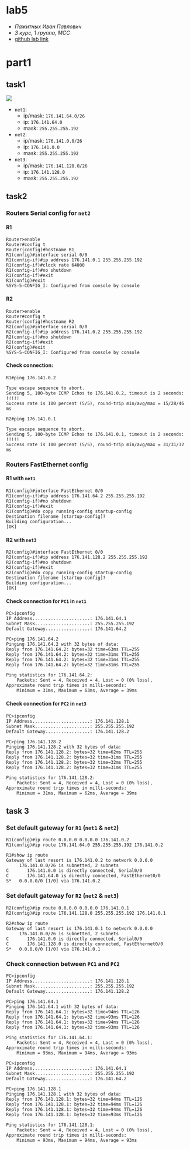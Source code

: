 # lab5
* *Пажитных Иван Павлович*
* *3 курс, 1 группа, МСС*
* [github lab link](https://github.com/Drapegnik/bsu/tree/master/networks/lab5)

# part1
## task1
![](http://res.cloudinary.com/dzsjwgjii/image/upload/v1489702414/networks-4-1.png)

* `net1`:
    * ip/mask: `176.141.64.0/26`
    * ip: `176.141.64.0`
    * mask: `255.255.255.192`
* `net2`:
    * ip/mask: `176.141.0.0/26`
    * ip: `176.141.0.0`
    * mask: `255.255.255.192`
* `net3`:
    * ip/mask: `176.141.128.0/26`
    * ip: `176.141.128.0`
    * mask: `255.255.255.192`

## task2

### Routers Serial config for `net2`

#### R1
```
Router>enable
Router#config t
Router(config)#hostname R1
R1(config)#interface serial 0/0
R1(config-if)#ip address 176.141.0.1 255.255.255.192
R1(config-if)#clock rate 64000
R1(config-if)#no shutdown
R1(config-if)#exit
R1(config)#exit
%SYS-5-CONFIG_I: Configured from console by console
```

#### R2
```
Router>enable
Router#config t
Router(config)#hostname R2
R2(config)#interface serial 0/0
R2(config-if)#ip address 176.141.0.2 255.255.255.192
R2(config-if)#no shutdown
R2(config-if)#exit
R2(config)#exit
%SYS-5-CONFIG_I: Configured from console by console
```

#### Check connection:
```
R1#ping 176.141.0.2

Type escape sequence to abort.
Sending 5, 100-byte ICMP Echos to 176.141.0.2, timeout is 2 seconds:
!!!!!
Success rate is 100 percent (5/5), round-trip min/avg/max = 15/28/46 ms
```

```
R2#ping 176.141.0.1

Type escape sequence to abort.
Sending 5, 100-byte ICMP Echos to 176.141.0.1, timeout is 2 seconds:
!!!!!
Success rate is 100 percent (5/5), round-trip min/avg/max = 31/31/32 ms
```

### Routers FastEthernet config

#### R1 with `net1`

```
R1(config)#interface FastEthernet 0/0
R1(config-if)#ip address 176.141.64.2 255.255.255.192
R1(config-if)#no shutdown
R1(config-if)#exit
R1(config)#do copy running-config startup-config
Destination filename [startup-config]? 
Building configuration...
[OK]
```

#### R2 with `net3`

```
R2(config)#interface FastEthernet 0/0
R2(config-if)#ip address 176.141.128.2 255.255.255.192
R2(config-if)#no shutdown
R2(config-if)#exit
R2(config)#do copy running-config startup-config
Destination filename [startup-config]? 
Building configuration...
[OK]
```

#### Check connection for `PC1` in `net1`
```
PC>ipconfig
IP Address......................: 176.141.64.1
Subnet Mask.....................: 255.255.255.192
Default Gateway.................: 176.141.64.2

PC>ping 176.141.64.2
Pinging 176.141.64.2 with 32 bytes of data:
Reply from 176.141.64.2: bytes=32 time=63ms TTL=255
Reply from 176.141.64.2: bytes=32 time=31ms TTL=255
Reply from 176.141.64.2: bytes=32 time=31ms TTL=255
Reply from 176.141.64.2: bytes=32 time=31ms TTL=255

Ping statistics for 176.141.64.2:
    Packets: Sent = 4, Received = 4, Lost = 0 (0% loss),
Approximate round trip times in milli-seconds:
    Minimum = 31ms, Maximum = 63ms, Average = 39ms
```

#### Check connection for `PC2` in `net3`

```
PC>ipconfig
IP Address......................: 176.141.128.1
Subnet Mask.....................: 255.255.255.192
Default Gateway.................: 176.141.128.2

PC>ping 176.141.128.2
Pinging 176.141.128.2 with 32 bytes of data:
Reply from 176.141.128.2: bytes=32 time=62ms TTL=255
Reply from 176.141.128.2: bytes=32 time=31ms TTL=255
Reply from 176.141.128.2: bytes=32 time=32ms TTL=255
Reply from 176.141.128.2: bytes=32 time=31ms TTL=255

Ping statistics for 176.141.128.2:
    Packets: Sent = 4, Received = 4, Lost = 0 (0% loss),
Approximate round trip times in milli-seconds:
    Minimum = 31ms, Maximum = 62ms, Average = 39ms
```

## task 3

### Set default gateway for `R1` (`net1` & `net2`)
```
R1(config)#ip route 0.0.0.0 0.0.0.0 176.141.0.2
R1(config)#ip route 176.141.64.0 255.255.255.192 176.141.0.2
```

```
R1#show ip route
Gateway of last resort is 176.141.0.2 to network 0.0.0.0
     176.141.0.0/26 is subnetted, 2 subnets
C       176.141.0.0 is directly connected, Serial0/0
C       176.141.64.0 is directly connected, FastEthernet0/0
S*   0.0.0.0/0 [1/0] via 176.141.0.2
```

### Set default gateway for `R2` (`net2` & `net3`)
```
R2(config)#ip route 0.0.0.0 0.0.0.0 176.141.0.1
R2(config)#ip route 176.141.128.0 255.255.255.192 176.141.0.1
```

```
R2#show ip route
Gateway of last resort is 176.141.0.1 to network 0.0.0.0
     176.141.0.0/26 is subnetted, 2 subnets
C       176.141.0.0 is directly connected, Serial0/0
C       176.141.128.0 is directly connected, FastEthernet0/0
S*   0.0.0.0/0 [1/0] via 176.141.0.1
```

### Check connection between `PC1` and `PC2`

```
PC>ipconfig
IP Address......................: 176.141.128.1
Subnet Mask.....................: 255.255.255.192
Default Gateway.................: 176.141.128.2

PC>ping 176.141.64.1
Pinging 176.141.64.1 with 32 bytes of data:
Reply from 176.141.64.1: bytes=32 time=94ms TTL=126
Reply from 176.141.64.1: bytes=32 time=93ms TTL=126
Reply from 176.141.64.1: bytes=32 time=94ms TTL=126
Reply from 176.141.64.1: bytes=32 time=93ms TTL=126

Ping statistics for 176.141.64.1:
    Packets: Sent = 4, Received = 4, Lost = 0 (0% loss),
Approximate round trip times in milli-seconds:
    Minimum = 93ms, Maximum = 94ms, Average = 93ms
```

```
PC>ipconfig
IP Address......................: 176.141.64.1
Subnet Mask.....................: 255.255.255.192
Default Gateway.................: 176.141.64.2

PC>ping 176.141.128.1
Pinging 176.141.128.1 with 32 bytes of data:
Reply from 176.141.128.1: bytes=32 time=94ms TTL=126
Reply from 176.141.128.1: bytes=32 time=94ms TTL=126
Reply from 176.141.128.1: bytes=32 time=94ms TTL=126
Reply from 176.141.128.1: bytes=32 time=93ms TTL=126

Ping statistics for 176.141.128.1:
    Packets: Sent = 4, Received = 4, Lost = 0 (0% loss),
Approximate round trip times in milli-seconds:
    Minimum = 93ms, Maximum = 94ms, Average = 93ms
```